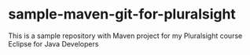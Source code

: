 # sample-maven-git-for-pluralsight
This is a sample repository with Maven project for my Pluralsight course Eclipse for Java Developers
